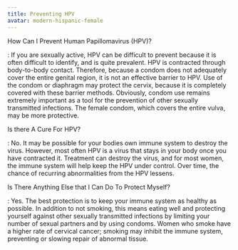 ```yaml
---
title: Preventing HPV
avatar: modern-hispanic-female
---
```


How Can I Prevent Human Papillomavirus (HPV)?

: If you are sexually active, HPV can be difficult to prevent because it
is often difficult to identify, and is quite prevalent. HPV is
contracted through body-to-body contact. Therefore, because a condom
does not adequately cover the entire genital region, it is not an
effective barrier to HPV. Use of the condom or diaphragm may protect the
cervix, because it is completely covered with these barrier methods.
Obviously, condom use remains extremely important as a tool for the
prevention of other sexually transmitted infections. The female condom,
which covers the entire vulva, may be more protective.

Is there A Cure For HPV?

: No. It may be possible for your bodies own immune system to destroy
the virus. However, most often HPV is a virus that stays in your body
once you have contracted it. Treatment can destroy the virus, and for
most women, the immune system will help keep the HPV under control. Over
time, the chance of recurring abnormalities from the HPV lessens.

Is There Anything Else that I Can Do To Protect Myself?

: Yes. The best protection is to keep your immune system as healthy as
possible. In addition to not smoking, this means eating well and
protecting yourself against other sexually transmitted infections by
limiting your number of sexual partners and by using condoms. Women who
smoke have a higher rate of cervical cancer; smoking may inhibit the
immune system, preventing or slowing repair of abnormal tissue.

